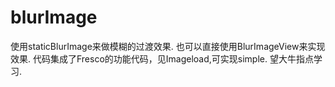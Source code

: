 # blurImage
使用staticBlurImage来做模糊的过渡效果.
也可以直接使用BlurImageView来实现效果.
代码集成了Fresco的功能代码，见Imageload,可实现simple.
望大牛指点学习.
